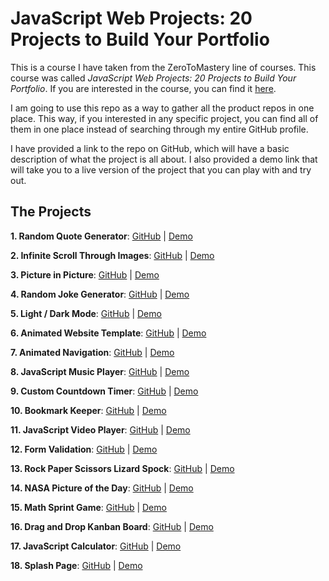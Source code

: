 # JavaScript Web Projects: 20 Projects to Build Your Portfolio
This is a course I have taken from the ZeroToMastery line of courses. This course was called _JavaScript Web Projects: 20 Projects to Build Your Portfolio_. If you are interested in the course, you can find it [here](https://academy.zerotomastery.io/p/javascript-projects).

I am going to use this repo as a way to gather all the product repos in one place. This way, if you interested in any specific project, you can find all of them in one place instead of searching through my entire GitHub profile.

I have provided a link to the repo on GitHub, which will have a basic description of what the project is all about. I also provided a demo link that will take you to a live version of the project that you can play with and try out.

## The Projects

**1. Random Quote Generator**: [GitHub](https://github.com/rperry99/quote-generator) | [Demo](https://rperry99.github.io/quote-generator/)

**2. Infinite Scroll Through Images**: [GitHub](https://github.com/rperry99/infinite-scroll) | [Demo](https://russ-infinite-scroll.netlify.app/)

**3. Picture in Picture**: [GitHub](https://github.com/rperry99/picture-in-picture) | [Demo](https://rperry99.github.io/picture-in-picture/)

**4. Random Joke Generator**: [GitHub](https://github.com/rperry99/joke-teller) | [Demo](https://russ-joke-machine.netlify.app/)

**5. Light / Dark Mode**: [GitHub](https://github.com/rperry99/light-dark-mode) | [Demo](https://rperry99.github.io/light-dark-mode/index.html)

**6. Animated Website Template**: [GitHub](https://github.com/rperry99/animation-template) | [Demo](https://rperry99.github.io/animation-template/)

**7. Animated Navigation**: [GitHub](https://github.com/rperry99/navigation-animation) | [Demo](https://rperry99.github.io/navigation-animation/)

**8. JavaScript Music Player**: [GitHub](https://github.com/rperry99/javascript-music-player) | [Demo](https://rperry99.github.io/javascript-music-player/)

**9. Custom Countdown Timer**: [GitHub](https://github.com/rperry99/custom-countdown) | [Demo](https://rperry99.github.io/custom-countdown/)

**10. Bookmark Keeper**: [GitHub](https://github.com/rperry99/book-keeper) | [Demo](https://rperry99.github.io/book-keeper/)

**11. JavaScript Video Player**: [GitHub](https://github.com/rperry99/video-player) | [Demo](https://rperry99.github.io/video-player/)

**12. Form Validation**: [GitHub](https://github.com/rperry99/form-validation) | [Demo](https://rperry99.github.io/form-validation/)

**13. Rock Paper Scissors Lizard Spock**: [GitHub](https://github.com/rperry99/spock-rock-game) | [Demo](https://rperry99.github.io/spock-rock-game/)

**14. NASA Picture of the Day**: [GitHub](https://github.com/rperry99/Nasa-APOD) | [Demo](https://rperry99.github.io/Nasa-APOD/)

**15. Math Sprint Game**: [GitHub](https://github.com/rperry99/math-sprint) | [Demo](https://rperry99.github.io/math-sprint/)

**16. Drag and Drop Kanban Board**: [GitHub](https://github.com/rperry99/kanban-board) | [Demo](https://rperry99.github.io/kanban-board/)

**17. JavaScript Calculator**: [GitHub](https://github.com/rperry99/calculator) | [Demo](https://rperry99.github.io/calculator/)

**18. Splash Page**: [GitHub](https://github.com/rperry99/splash-page) | [Demo](https://rperry99.github.io/splash-page/)

<!-- **19. Paint Clone**: [GitHub]() | [Demo]() -->

<!-- **20. JavaScript PONG**: [GitHub]() | [Demo]() -->
